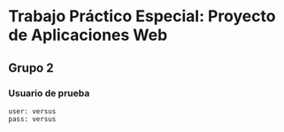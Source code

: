 # Trabajo Práctico Especial: Proyecto de Aplicaciones Web

## Grupo 2

### Usuario de prueba

```
user: versus
pass: versus
```